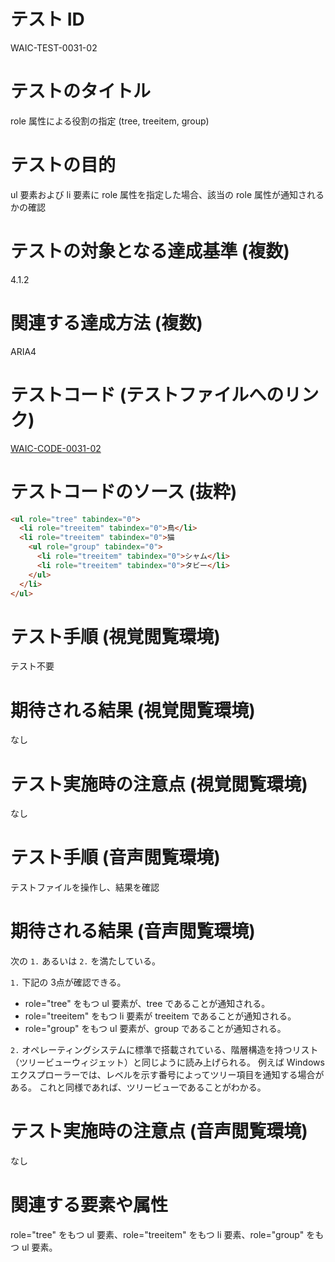# テスト ID

WAIC-TEST-0031-02

# テストのタイトル

role 属性による役割の指定 (tree, treeitem, group)

# テストの目的

ul 要素および li 要素に role 属性を指定した場合、該当の role 属性が通知されるかの確認

# テストの対象となる達成基準 (複数)

4.1.2

# 関連する達成方法 (複数)

ARIA4

# テストコード (テストファイルへのリンク)

[WAIC-CODE-0031-02](https://waic.github.io/as_test/WAIC-CODE/WAIC-CODE-0031-02.html)

# テストコードのソース (抜粋)

```html
<ul role="tree" tabindex="0">
  <li role="treeitem" tabindex="0">鳥</li>
  <li role="treeitem" tabindex="0">猫
    <ul role="group" tabindex="0">
      <li role="treeitem" tabindex="0">シャム</li>
      <li role="treeitem" tabindex="0">タビー</li>
    </ul>
  </li>
</ul>
```

# テスト手順 (視覚閲覧環境)

テスト不要

# 期待される結果 (視覚閲覧環境)

なし

# テスト実施時の注意点 (視覚閲覧環境)

なし

# テスト手順 (音声閲覧環境)

テストファイルを操作し、結果を確認

# 期待される結果 (音声閲覧環境)

次の `1.` あるいは `2.` を満たしている。

`1.` 下記の 3点が確認できる。

- role="tree" をもつ ul 要素が、tree であることが通知される。
- role="treeitem" をもつ li 要素が treeitem であることが通知される。
- role="group" をもつ ul 要素が、group であることが通知される。

`2.` オペレーティングシステムに標準で搭載されている、階層構造を持つリスト（ツリービューウィジェット）と同じように読み上げられる。
例えば Windows エクスプローラーでは、レベルを示す番号によってツリー項目を通知する場合がある。
これと同様であれば、ツリービューであることがわかる。

# テスト実施時の注意点 (音声閲覧環境)

なし

# 関連する要素や属性

role="tree" をもつ ul 要素、role="treeitem" をもつ li 要素、role="group" をもつ ul 要素。
